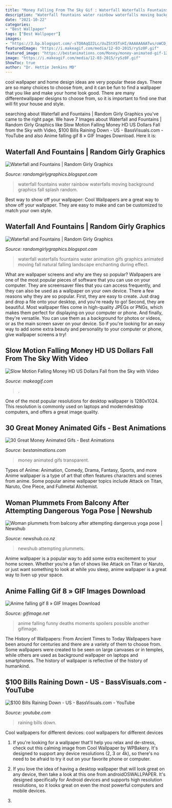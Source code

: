 ```yaml
---
title: "Money Falling From The Sky Gif : Waterfall Waterfalls Fountains Water Animation Gifs Graphics Animated Moving Fall Natural Falling Landscape Enchanting During Effect"
description: "Waterfall fountains water rainbow waterfalls moving background graphics fall splash random"
date: "2021-10-22"
categories:
- "Best Wallpaper"
tags: ["Best Wallpaper"]
images:
- "https://3.bp.blogspot.com/-sTQ0AqQ22Lc/UuZStX5TsHI/AAAAAAAATws/oWCD__wiICg/s1600/waterfall1.gif"
featuredImage: "https://i.makeagif.com/media/12-03-2015/rySz0F.gif"
featured_image: "https://bestanimations.com/Money/money-animated-gif-12.gif"
image: "https://i.makeagif.com/media/12-03-2015/rySz0F.gif"
ShowToc: true
author: "Dr. Hettie Jenkins MD"
---
```



cool wallpaper and home design ideas are very popular these days. There are so many choices to choose from, and it can be fun to find a wallpaper that you like and make your home look good. There are many differentwallpaper designs to choose from, so it is important to find one that will fit your house and style.

	

		
searching about Waterfall and Fountains | Random Girly Graphics you've came to the right page. We have 7 Images about Waterfall and Fountains | Random Girly Graphics like Slow Motion Falling Money HD US Dollars Fall from the Sky with Video, $100 Bills Raining Down - US - BassVisuals.com - YouTube and also Anime falling gif 8 » GIF Images Download. Here it is:
		
    
## Waterfall And Fountains | Random Girly Graphics

<img loading=lazy src="https://3.bp.blogspot.com/-sTQ0AqQ22Lc/UuZStX5TsHI/AAAAAAAATws/oWCD__wiICg/s1600/waterfall1.gif" onerror="this.onerror=null;this.src='https://tse1.mm.bing.net/th?id=OIP.CcdHDlWyoY2c0Fa1GdqyfAHaFj&amp;pid=15.1';" alt="Waterfall and Fountains | Random Girly Graphics">

_Source: randomgirlygraphics.blogspot.com_

>waterfall fountains water rainbow waterfalls moving background graphics fall splash random. 

	

Best way to show off your wallpaper:
Cool Wallpapers are a great way to show off your wallpaper. They are easy to make and can be customized to match your own style.

    
## Waterfall And Fountains | Random Girly Graphics

<img loading=lazy src="https://4.bp.blogspot.com/-UaKwZv9uhX4/Uu4snJ-QqQI/AAAAAAAATxc/K5_msXBOobU/s1600/waterfall+animation.gif" onerror="this.onerror=null;this.src='https://tse1.mm.bing.net/th?id=OIP.toiVt-HQpnVR8RMTklkMoQAAAA&amp;pid=15.1';" alt="Waterfall and Fountains | Random Girly Graphics">

_Source: randomgirlygraphics.blogspot.com_

>waterfall waterfalls fountains water animation gifs graphics animated moving fall natural falling landscape enchanting during effect. 

	

What are wallpaper screens and why are they so popular?
Wallpapers are one of the most popular pieces of software that you can use on your computer. They are screensaver files that you can access frequently, and they can also be used as a wallpaper on your own device. There a few reasons why they are so popular. First, they are easy to create. Just drag and drop a file onto your desktop, and you're ready to go! Second, they are beautiful. Most wallpaper files come in high-quality JPEGs or PNGs, which makes them perfect for displaying on your computer or phone. And finally, they're versatile. You can use them as a background for photos or videos, or as the main screen saver on your device. So if you're looking for an easy way to add some extra beauty and personality to your computer or phone, give wallpaper screens a try!

    
## Slow Motion Falling Money HD US Dollars Fall From The Sky With Video

<img loading=lazy src="https://i.makeagif.com/media/12-03-2015/rySz0F.gif" onerror="this.onerror=null;this.src='https://tse4.mm.bing.net/th?id=OIP.3V5krjq4Drq3rJndRflyEgAAAA&amp;pid=15.1';" alt="Slow Motion Falling Money HD US Dollars Fall from the Sky with Video">

_Source: makeagif.com_

>. 

	

One of the most popular resolutions for desktop wallpaper is 1280x1024. This resolution is commonly used on laptops and moderndesktop computers, and offers a great image quality.

    
## 30 Great Money Animated Gifs - Best Animations

<img loading=lazy src="https://bestanimations.com/Money/money-animated-gif-12.gif" onerror="this.onerror=null;this.src='https://tse3.mm.bing.net/th?id=OIP.jvwm4YKunSNvqfwjD9jMLgHaEL&amp;pid=15.1';" alt="30 Great Money Animated Gifs - Best Animations">

_Source: bestanimations.com_

>money animated gifs transparent. 

	

Types of Anime: Animation, Comedy, Drama, Fantasy, Sports, and more
Anime wallpaper is a type of art that often features characters and scenes from anime. Some popular anime wallpaper topics include Attack on Titan, Naruto, One Piece, and Fullmetal Alchemist.

    
## Woman Plummets From Balcony After Attempting Dangerous Yoga Pose | Newshub

<img loading=lazy src="https://www.newshub.co.nz/home/lifestyle/2019/08/woman-plummets-from-balcony-after-attempting-dangerous-yoga-pose/_jcr_content/par/image.dynimg.1280.q75.jpg/v1566879921170/woman-dangerous-yoga-fall-1120.jpg" onerror="this.onerror=null;this.src='https://tse2.mm.bing.net/th?id=OIP.ZBmzUakt-YrajrmxMMik6AHaEO&amp;pid=15.1';" alt="Woman plummets from balcony after attempting dangerous yoga pose | Newshub">

_Source: newshub.co.nz_

>newshub attempting plummets. 

	

Anime wallpaper is a popular way to add some extra excitement to your home screen. Whether you’re a fan of shows like Attack on Titan or Naruto, or just want something to look at while you sleep, anime wallpaper is a great way to liven up your space.

    
## Anime Falling Gif 8 » GIF Images Download

<img loading=lazy src="http://gifimage.net/wp-content/uploads/2017/09/anime-falling-gif-8.gif" onerror="this.onerror=null;this.src='https://tse2.mm.bing.net/th?id=OIP.EcCSvrtCmZc5b-pGGLeg4gHaDh&amp;pid=15.1';" alt="Anime falling gif 8 » GIF Images Download">

_Source: gifimage.net_

>anime falling funny deaths moments spoilers possible another gifimage. 

	

The History of Wallpapers: From Ancient Times to Today
Wallpapers have been around for centuries and there are a variety of them to choose from. Some wallpapers were created to be seen on large canvases or in temples, while others are used as background wallpaper on laptops and smartphones. The history of wallpaper is reflective of the history of humankind.

    
## $100 Bills Raining Down - US - BassVisuals.com - YouTube

<img loading=lazy src="http://i.ytimg.com/vi/VVZxNoFBj58/maxresdefault.jpg" onerror="this.onerror=null;this.src='https://tse4.mm.bing.net/th?id=OIP.n8L35gs1oHJBLKhmXumwdwHaEK&amp;pid=15.1';" alt="$100 Bills Raining Down - US - BassVisuals.com - YouTube">

_Source: youtube.com_

>raining bills down. 

	

Cool wallpapers for different devices:
cool wallpapers for different devices 

1. If you're looking for a wallpaper that'll help you relax and de-stress, check out this calming image from Cool Wallpaper by WPBakery. It's designed to support any device resolutions (2, 3 or 4k), so there's no need to be afraid to try it out on your favorite phone or computer.

2. If you love the idea of having a desktop wallpaper that will look great on any device, then take a look at this one from androidOSWALLPAPER. It's designed specifically for Android devices and supports high resolution resolutions, so it looks great on even the most powerful computers and mobile devices.

3.

